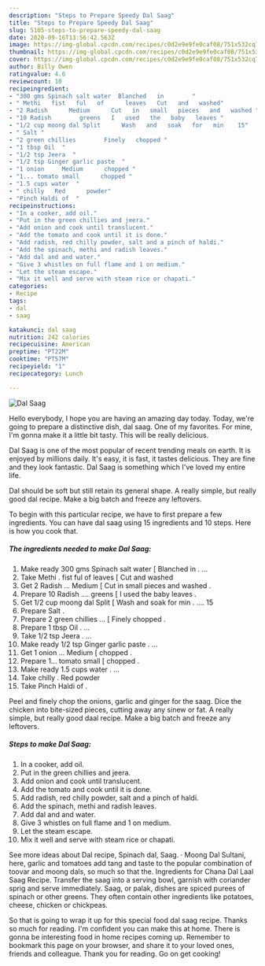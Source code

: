 ```yaml
---
description: "Steps to Prepare Speedy Dal Saag"
title: "Steps to Prepare Speedy Dal Saag"
slug: 5105-steps-to-prepare-speedy-dal-saag
date: 2020-09-16T13:56:42.563Z
image: https://img-global.cpcdn.com/recipes/c0d2e9e9fe0caf08/751x532cq70/dal-saag-recipe-main-photo.jpg
thumbnail: https://img-global.cpcdn.com/recipes/c0d2e9e9fe0caf08/751x532cq70/dal-saag-recipe-main-photo.jpg
cover: https://img-global.cpcdn.com/recipes/c0d2e9e9fe0caf08/751x532cq70/dal-saag-recipe-main-photo.jpg
author: Billy Owen
ratingvalue: 4.6
reviewcount: 10
recipeingredient:
- "300 gms Spinach salt water  Blanched   in        "
- " Methi   fist   ful   of      leaves   Cut   and   washed"
- "2 Radish      Medium      Cut   in   small   pieces   and   washed "
- "10 Radish        greens   I   used   the   baby   leaves "
- "1/2 cup moong dal Split      Wash   and   soak   for   min    15"
- " Salt "
- "2 green chillies        Finely   chopped "
- "1 tbsp Oil  "
- "1/2 tsp Jeera  "
- "1/2 tsp Ginger garlic paste  "
- "1 onion     Medium      chopped "
- "1... tomato small      chopped "
- "1.5 cups water  "
- " chilly   Red      powder"
- "Pinch Haldi of  "
recipeinstructions:
- "In a cooker, add oil."
- "Put in the green chillies and jeera."
- "Add onion and cook until translucent."
- "Add the tomato and cook until it is done."
- "Add radish, red chilly powder, salt and a pinch of haldi."
- "Add the spinach, methi and radish leaves."
- "Add dal and and water."
- "Give 3 whistles on full flame and 1 on medium."
- "Let the steam escape."
- "Mix it well and serve with steam rice or chapati."
categories:
- Recipe
tags:
- dal
- saag

katakunci: dal saag 
nutrition: 242 calories
recipecuisine: American
preptime: "PT22M"
cooktime: "PT57M"
recipeyield: "1"
recipecategory: Lunch

---
```



![Dal Saag](https://img-global.cpcdn.com/recipes/c0d2e9e9fe0caf08/751x532cq70/dal-saag-recipe-main-photo.jpg)

Hello everybody, I hope you are having an amazing day today. Today, we're going to prepare a distinctive dish, dal saag. One of my favorites. For mine, I'm gonna make it a little bit tasty. This will be really delicious.

Dal Saag is one of the most popular of recent trending meals on earth. It is enjoyed by millions daily. It's easy, it is fast, it tastes delicious. They are fine and they look fantastic. Dal Saag is something which I've loved my entire life.

Dal should be soft but still retain its general shape. A really simple, but really good dal recipe. Make a big batch and freeze any leftovers.


To begin with this particular recipe, we have to first prepare a few ingredients. You can have dal saag using 15 ingredients and 10 steps. Here is how you cook that.

<!--inarticleads1-->

##### The ingredients needed to make Dal Saag:

1. Make ready 300 gms Spinach salt water [ Blanched   in       . ...
1. Take  Methi .  fist   ful   of      leaves  [ Cut   and   washed
1. Get 2 Radish ...     Medium     [ Cut   in   small   pieces   and   washed .
1. Prepare 10 Radish ....       greens  [ I   used   the   baby   leaves .
1. Get 1/2 cup moong dal Split     [ Wash   and   soak   for   min . ....  15
1. Prepare  Salt .
1. Prepare 2 green chillies ...      [ Finely   chopped .
1. Prepare 1 tbsp Oil . ...
1. Take 1/2 tsp Jeera . ...
1. Make ready 1/2 tsp Ginger garlic paste . ...
1. Get 1 onion ...    Medium     [ chopped .
1. Prepare 1... tomato small     [ chopped .
1. Make ready 1.5 cups water . ...
1. Take  chilly .  Red      powder
1. Take Pinch Haldi of  .


Peel and finely chop the onions, garlic and ginger for the saag. Dice the chicken into bite-sized pieces, cutting away any sinew or fat. A really simple, but really good daal recipe. Make a big batch and freeze any leftovers. 

<!--inarticleads2-->

##### Steps to make Dal Saag:

1. In a cooker, add oil.
1. Put in the green chillies and jeera.
1. Add onion and cook until translucent.
1. Add the tomato and cook until it is done.
1. Add radish, red chilly powder, salt and a pinch of haldi.
1. Add the spinach, methi and radish leaves.
1. Add dal and and water.
1. Give 3 whistles on full flame and 1 on medium.
1. Let the steam escape.
1. Mix it well and serve with steam rice or chapati.


See more ideas about Dal recipe, Spinach dal, Saag. · Moong Dal Sultani, here, garlic and tomatoes add tang and taste to the popular combination of toovar and moong dals, so much so that the. Ingredients for Chana Dal Laal Saag Recipe. Transfer the saag into a serving bowl, garnish with coriander sprig and serve immediately. Saag, or palak, dishes are spiced purees of spinach or other greens. They often contain other ingredients like potatoes, cheese, chicken or chickpeas. 

So that is going to wrap it up for this special food dal saag recipe. Thanks so much for reading. I'm confident you can make this at home. There is gonna be interesting food in home recipes coming up. Remember to bookmark this page on your browser, and share it to your loved ones, friends and colleague. Thank you for reading. Go on get cooking!
